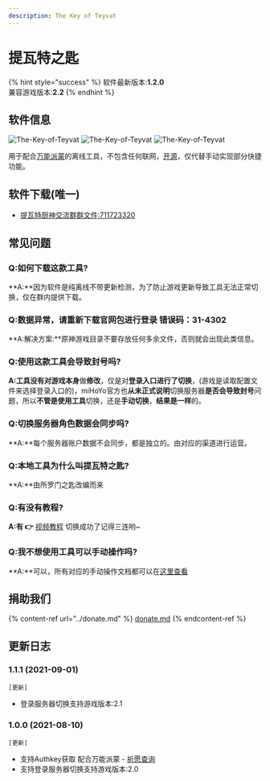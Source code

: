 ```yaml
---
description: The Key of Teyvat
---
```


# 提瓦特之匙

{% hint style="success" %}
软件最新版本:**1.2.0**\
兼容游戏版本:**2.2**
{% endhint %}

## 软件信息

<img src="https://img.shields.io/github/stars/fastchen/The-Key-of-Teyvat?label=Star&#x26;logo=github" alt="The-Key-of-Teyvat" data-size="original"> <img src="https://img.shields.io/github/issues/fastchen/The-Key-of-Teyvat?label=Issues" alt="The-Key-of-Teyvat" data-size="original"> <img src="https://img.shields.io/github/license/fastchen/The-Key-of-Teyvat?label=License" alt="The-Key-of-Teyvat" data-size="original">

用于配合[万能派蒙](https://ys.nullcraft.org/)的离线工具，不包含任何联网，[开源](https://github.com/FastChen/The-Key-of-Teyvat)，仅代替手动实现部分快捷功能。

## 软件下载(唯一)

* [提瓦特厨神交流群群文件:711723320](https://jq.qq.com/?\_wv=1027\&k=uZdeXKvr)

## 常见问题

### Q:如何下载这款工具?

**A:**因为软件是纯离线不带更新检测，为了防止游戏更新导致工具无法正常切换，仅在群内提供下载。

### Q:数据异常，请重新下载官网包进行登录 错误码：31-4302

**A:解决方案:**原神游戏目录不要存放任何多余文件，否则就会出现此类信息。

### Q:使用这款工具会导致封号吗?

**A:**工具**没有对游戏本身**做**修改**，仅是对**登录入口进行了切换**，(游戏是读取配置文件来选择登录入口的)，miHoYo官方也**从未正式说明**切换服务器**是否会导致封号**问题，所以**不管是使用工具**切换，还是**手动切换**，**结果是一样**的。

### Q:切换服务器角色数据会同步吗?

**A:**每个服务器账户数据不会同步，都是独立的。由对应的渠道进行运营。

### **Q:本地工具为什么叫提瓦特之匙?**

**A:**由所罗门之匙改编而来

### Q:有没有教程?

**A:有 👉** [视频教程](https://www.bilibili.com/video/BV1dQ4y1h7cm) 切换成功了记得三连哟\~

### Q:我不想使用工具可以手动操作吗?

**A:**可以，所有对应的手动操作文档都可以在[这里查看](https://nullcraft.org/d/20)

## 捐助我们

{% content-ref url="../donate.md" %}
[donate.md](../donate.md)
{% endcontent-ref %}

## 更新日志

### 1.1.1 (2021-09-01)

`[更新]`

* 登录服务器切换支持游戏版本:2.1

### 1.0.0 (2021-08-10)

`[更新]`

* 支持Authkey获取 配合万能派蒙 - [祈愿查询](https://ys.nullcraft.org/gacha)
* 支持登录服务器切换支持游戏版本:2.0
